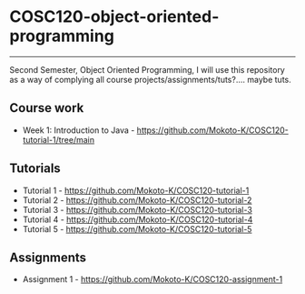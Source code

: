 # COSC120-object-oriented-programming
<hr>

Second Semester, Object Oriented Programming, I will use this repository as a way of complying all course projects/assignments/tuts?.... maybe tuts.

## Course work
- Week 1: Introduction to Java - https://github.com/Mokoto-K/COSC120-tutorial-1/tree/main

## Tutorials

- Tutorial 1 - https://github.com/Mokoto-K/COSC120-tutorial-1
- Tutorial 2 - https://github.com/Mokoto-K/COSC120-tutorial-2
- Tutorial 3 - https://github.com/Mokoto-K/COSC120-tutorial-3
- Tutorial 4 - https://github.com/Mokoto-K/COSC120-tutorial-4
- Tutorial 5 - https://github.com/Mokoto-K/COSC120-tutorial-5

## Assignments

- Assignment 1 - https://github.com/Mokoto-K/COSC120-assignment-1
